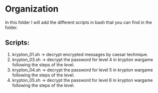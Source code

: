 # Organization
In this folder I will add the different scripts in bash that you can find in the folder.

## Scripts:
1) krypton_01.sh -> decrypt encrypted messages by caesar technique.
2) krypton_03.sh -> decrypt the password for level 4 in krypton wargame following the steps of the level.
3) krypton_04.sh -> decrypt the password for level 5 in krypton wargame following the steps of the level.
4) krypton_05.sh -> decrypt the password for level 6 in krypton wargame following the steps of the level.
